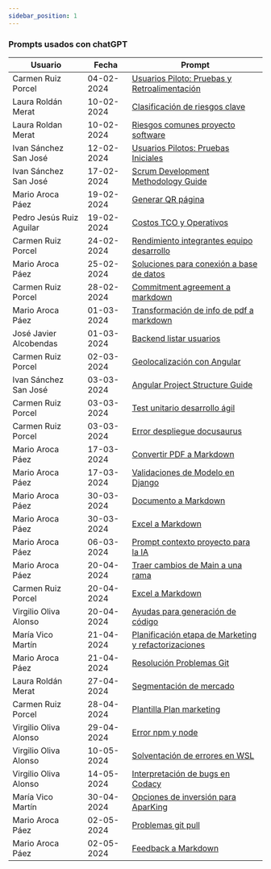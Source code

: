 ```yaml
---
sidebar_position: 1
---
```


### Prompts usados con chatGPT

| Usuario                  | Fecha      | Prompt                                                                                                                     |
| ------------------------ | ---------- | -------------------------------------------------------------------------------------------------------------------------- |
| Carmen Ruiz Porcel       | 04-02-2024 | [Usuarios Piloto: Pruebas y Retroalimentación](https://chat.openai.com/share/9a377b74-cea0-4b54-8c56-f15374137b52)         |
| Laura Roldán Merat       | 10-02-2024 | [Clasificación de riesgos clave](https://chat.openai.com/share/0afa41ad-3c54-4871-8001-7057e4146d49)                       |
| Laura Roldan Merat       | 10-02-2024 | [Riesgos comunes proyecto software](https://chat.openai.com/share/aa89bd5a-c33b-455d-bc56-929291021015)                    |
| Ivan Sánchez San José    | 12-02-2024 | [Usuarios Pilotos: Pruebas Iniciales](https://chat.openai.com/share/314dc266-69d7-4b7c-b538-8919455cee57)                  |
| Ivan Sánchez San José    | 17-02-2024 | [Scrum Development Methodology Guide](https://chat.openai.com/share/135e8b3c-6eb7-4cba-9170-6eee3358668c)                  |
| Mario Aroca Páez         | 19-02-2024 | [Generar QR página](https://chat.openai.com/share/7ceb3db2-4869-4b8a-b099-a34d55d797d5)                                    |
| Pedro Jesús Ruiz Aguilar | 19-02-2024 | [Costos TCO y Operativos](https://chat.openai.com/share/161c8ef9-1318-41d6-a1ec-98d88242bfdd)                              |
| Carmen Ruiz Porcel       | 24-02-2024 | [Rendimiento integrantes equipo desarrollo](https://chat.openai.com/share/854ba8a5-a501-4850-a7b9-26517d7d2c73)            |
| Mario Aroca Páez         | 25-02-2024 | [Soluciones para conexión a base de datos](https://chat.openai.com/share/b10abf89-8f17-497d-9e00-35d95c6aa53e)             |
| Carmen Ruiz Porcel       | 28-02-2024 | [Commitment agreement a markdown](https://chat.openai.com/share/0fa9e4ae-0949-44ff-b90f-8d6ad4d36ce7)                      |
| Mario Aroca Páez         | 01-03-2024 | [Transformación de info de pdf a markdown](https://chat.openai.com/share/79809a73-afb7-46b6-93c3-acded5bb4512)             |
| José Javier Alcobendas   | 01-03-2024 | [Backend listar usuarios](https://chat.openai.com/share/67b94869-5440-4bb4-a903-6b93233cb391)                              |
| Carmen Ruiz Porcel       | 02-03-2024 | [Geolocalización con Angular](https://chat.openai.com/share/89fa9b05-ec9b-4661-b0e1-948bc38ac91c)                          |
| Ivan Sánchez San José    | 03-03-2024 | [Angular Project Structure Guide](https://chat.openai.com/share/e78fccf0-50f8-4543-b3cd-0387226d9034)                      |
| Carmen Ruiz Porcel       | 03-03-2024 | [Test unitario desarrollo ágil](https://chat.openai.com/share/91ee4faa-31b6-404d-8f7e-3215284424a2)                        |
| Carmen Ruiz Porcel       | 03-03-2024 | [Error despliegue docusaurus](https://chat.openai.com/share/7e743e68-f7d4-400f-8285-d5cc1335cb9f)                          |
| Mario Aroca Páez         | 17-03-2024 | [Convertir PDF a Markdown](https://chat.openai.com/share/3a07272f-41d9-4f8c-9780-2ec37115d815)                             |
| Mario Aroca Páez         | 17-03-2024 | [Validaciones de Modelo en Django](https://chat.openai.com/share/eb21a58a-43b4-4e8b-9634-edd7d8ef2377)                     |
| Mario Aroca Páez         | 30-03-2024 | [Documento a Markdown](https://chat.openai.com/share/9fae8fea-9a0b-49b5-96e9-83bc755e104c)                                 |
| Mario Aroca Páez         | 30-03-2024 | [Excel a Markdown](https://chat.openai.com/share/082febe3-71ef-42f5-978e-a083e2054bc2)                                     |
| Mario Aroca Páez         | 06-03-2024 | [Prompt contexto proyecto para la IA](https://chat.openai.com/share/9228d90b-5b73-468d-9a6a-961b221ab2d4)                  |
| Mario Aroca Páez         | 20-04-2024 | [Traer cambios de Main a una rama](https://chat.openai.com/share/c4b89f77-a9e9-4071-95f4-e8af1b3b412b)                     |
| Carmen Ruiz Porcel       | 20-04-2024 | [Excel a Markdown](https://chat.openai.com/share/a133060e-2bbb-470e-8f00-0cae75cbdf01)                                     |
| Virgilio Oliva Alonso    | 20-04-2024 | [Ayudas para generación de código](https://chat.openai.com/share/076f4544-5e8d-498a-b375-a8748307c1a5)                     |
| María Vico Martín        | 21-04-2024 | [Planificación etapa de Marketing y refactorizaciones](https://chat.openai.com/share/24b46069-e51b-4a59-ae6b-b7550b2653af) |
| Mario Aroca Páez         | 21-04-2024 | [Resolución Problemas Git](https://chat.openai.com/share/c322e648-7bd2-44ce-917c-091e15574939)                             |
| Laura Roldán Merat       | 27-04-2024 | [Segmentación de mercado](https://chat.openai.com/share/21136fff-4ee1-4d7b-a48b-6c867e9ee7d8)                              |
| Carmen Ruiz Porcel       | 28-04-2024 | [Plantilla Plan marketing](https://chat.openai.com/share/2c8f5f78-74e1-4525-b745-7027b238a67f)                             |
| Virgilio Oliva Alonso     | 29-04-2024 | [Error npm y node](https://chat.openai.com/share/b6b3537c-01d9-4986-9f26-b8cb93bd5de9)                             |
| Virgilio Oliva Alonso     | 10-05-2024 | [Solventación de errores en WSL](https://chat.openai.com/share/82e2079a-59fe-4b7d-9aa7-28e2d718376b)                             |
| Virgilio Oliva Alonso     | 14-05-2024 | [Interpretación de bugs en Codacy](https://chat.openai.com/share/c05f4cf9-d912-4989-ac11-6542c96b6678)                             |
| María Vico Martín     | 30-04-2024 | [Opciones de inversión para AparKing](https://chat.openai.com/c/3c111935-9fb0-40ef-8347-ca757265e83e)                             |
| Mario Aroca Páez     | 02-05-2024 | [Problemas git pull](https://chat.openai.com/share/d18e09c2-0f01-4bda-8182-b12d1762f026)                             |
| Mario Aroca Páez     | 02-05-2024 | [Feedback a Markdown](https://chat.openai.com/share/c4db9bb8-3ae7-46e6-bec8-06abacda80ca)                             |